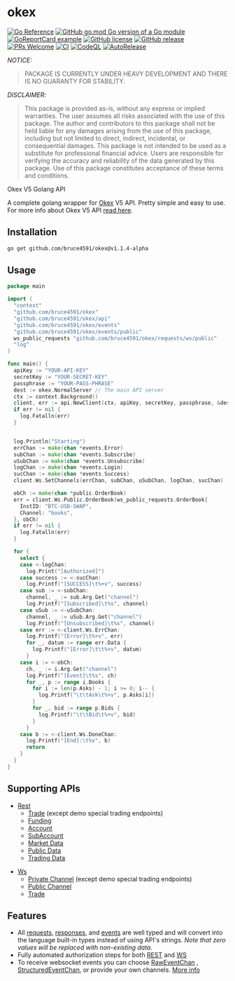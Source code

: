 okex
====
[![Go Reference](https://pkg.go.dev/badge/github.com/bruce4591/okex.svg)](https://pkg.go.dev/github.com/bruce4591/okex)
[![GitHub go.mod Go version of a Go module](https://img.shields.io/github/go-mod/go-version/bruce4591/okex.svg)](https://github.com/bruce4591/okex)
[![GoReportCard example](https://goreportcard.com/badge/github.com/bruce4591/okex)](https://goreportcard.com/report/github.com/bruce4591/okex)
[![GitHub license](https://img.shields.io/github/license/bruce4591/okex.svg)](https://github.com/bruce4591/okex/blob/main/LICENSE)
[![GitHub release](https://img.shields.io/github/release/bruce4591/okex.svg)](https://GitHub.com/bruce4591/okex/releases/)
[![PRs Welcome](https://img.shields.io/badge/PRs-welcome-brightgreen.svg?style=flat-square)](http://makeapullrequest.com)
[![CI](https://github.com/bruce4591/okex/actions/workflows/main.yml/badge.svg)](https://github.com/bruce4591/okex/actions/workflows/main.yml)
[![CodeQL](https://github.com/bruce4591/okex/actions/workflows/codeql-analysis.yml/badge.svg)](https://github.com/bruce4591/okex/actions/workflows/codeql-analysis.yml)
[![AutoRelease](https://github.com/bruce4591/okex/actions/workflows/release.yml/badge.svg)](https://github.com/bruce4591/okex/actions/workflows/release.yml)

*NOTICE:*
> PACKAGE IS CURRENTLY UNDER HEAVY DEVELOPMENT AND THERE IS NO GUARANTY FOR STABILITY.

*DISCLAIMER*: 
> This package is provided as-is, without any express or implied warranties. The user assumes all risks associated with the use of this package. The author and contributors to this package shall not be held liable for any damages arising from the use of this package, including but not limited to direct, indirect, incidental, or consequential damages. This package is not intended to be used as a substitute for professional financial advice. Users are responsible for verifying the accuracy and reliability of the data generated by this package. Use of this package constitutes acceptance of these terms and conditions.

Okex V5 Golang API

A complete golang wrapper for [Okex](https://www.okex.com) V5 API. Pretty simple and easy to use. For more info about
Okex V5 API [read here](https://www.okex.com/docs-v5/en).

Installation
-----------------

```bash
go get github.com/bruce4591/okex@v1.1.4-alpha
```

Usage
-----------

```go
package main

import (
  "context"
  "github.com/bruce4591/okex"
  "github.com/bruce4591/okex/api"
  "github.com/bruce4591/okex/events"
  "github.com/bruce4591/okex/events/public"
  ws_public_requests "github.com/bruce4591/okex/requests/ws/public"
  "log"
)

func main() {
  apiKey := "YOUR-API-KEY"
  secretKey := "YOUR-SECRET-KEY"
  passphrase := "YOUR-PASS-PHRASE"
  dest := okex.NormalServer // The main API server
  ctx := context.Background()
  client, err := api.NewClient(ctx, apiKey, secretKey, passphrase, &dest)
  if err != nil {
    log.Fatalln(err)
  }


  log.Println("Starting")
  errChan := make(chan *events.Error)
  subChan := make(chan *events.Subscribe)
  uSubChan := make(chan *events.Unsubscribe)
  logChan := make(chan *events.Login)
  sucChan := make(chan *events.Success)
  client.Ws.SetChannels(errChan, subChan, uSubChan, logChan, sucChan)

  obCh := make(chan *public.OrderBook)
  err = client.Ws.Public.OrderBook(ws_public_requests.OrderBook{
    InstID: "BTC-USD-SWAP",
    Channel: "books",
  }, obCh)
  if err != nil {
    log.Fatalln(err)
  }

  for {
    select {
    case <-logChan:
      log.Print("[Authorized]")
    case success := <-sucChan:
      log.Printf("[SUCCESS]\t%+v", success)
    case sub := <-subChan:
      channel, _ := sub.Arg.Get("channel")
      log.Printf("[Subscribed]\t%s", channel)
    case uSub := <-uSubChan:
      channel, _ := uSub.Arg.Get("channel")
      log.Printf("[Unsubscribed]\t%s", channel)
    case err := <-client.Ws.ErrChan:
      log.Printf("[Error]\t%+v", err)
      for _, datum := range err.Data {
        log.Printf("[Error]\t\t%+v", datum)
      }
    case i := <-obCh:
      ch, _ := i.Arg.Get("channel")
      log.Printf("[Event]\t%s", ch)
      for _, p := range i.Books {
        for i := len(p.Asks) - 1; i >= 0; i-- {
          log.Printf("\t\tAsk\t%+v", p.Asks[i])
        }
        for _, bid := range p.Bids {
          log.Printf("\t\tBid\t%+v", bid)
        }
      }
    case b := <-client.Ws.DoneChan:
      log.Printf("[End]:\t%v", b)
      return
    }
  }
}
```

Supporting APIs
---------------

* [Rest](https://www.okex.com/docs-v5/en/#rest-api)
  * [Trade](https://www.okex.com/docs-v5/en/#rest-api-trade) (except demo special trading endpoints)
  * [Funding](https://www.okex.com/docs-v5/en/#rest-api-funding)
  * [Account](https://www.okex.com/docs-v5/en/#rest-api-account)
  * [SubAccount](https://www.okex.com/docs-v5/en/#rest-api-subaccount)
  * [Market Data](https://www.okex.com/docs-v5/en/#rest-api-market-data)
  * [Public Data](https://www.okex.com/docs-v5/en/#rest-api-public-data)
  * [Trading Data](https://www.okex.com/docs-v5/en/#rest-api-trading-data)

[comment]: <> (    * [Status]&#40;https://www.okex.com/docs-v5/en/#rest-api-status&#41;)

* [Ws](https://www.okex.com/docs-v5/en/#websocket-api)
  * [Private Channel](https://www.okex.com/docs-v5/en/#websocket-api-private-channel) (except demo special trading
    endpoints)
  * [Public Channel](https://www.okex.com/docs-v5/en/#websocket-api-public-channels)
  * [Trade](https://www.okex.com/docs-v5/en/#websocket-api-trade)

Features
--------

* All [requests](/requests), [responses](/responses), and [events](events) are well typed and will convert into the
  language built-in types instead of using API's strings. *Note that zero values will be replaced with non-existing
  data.*
* Fully automated authorization steps for both [REST](/api/rest) and [WS](/api/ws)
* To receive websocket events you can choose [RawEventChan](/api/ws/client.go#L25)
  , [StructuredEventChan](/api/ws/client.go#L28), or provide your own
  channels. [More info](https://github.com/bruce4591/okex/wiki/Handling-WS-events) 
